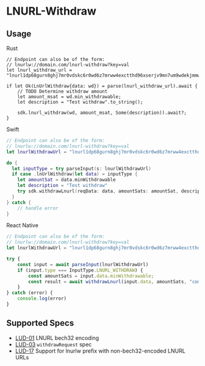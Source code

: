 # LNURL-Withdraw


## Usage

<custom-tabs category="lang">
<div slot="title">Rust</div>
<section>

```rust,no_run
// Endpoint can also be of the form:
// lnurlw://domain.com/lnurl-withdraw?key=val
let lnurl_withdraw_url = "lnurl1dp68gurn8ghj7mr0vdskc6r0wd6z7mrww4exctthd96xserjv9mn7um9wdekjmmw843xxwpexdnxzen9vgunsvfexq6rvdecx93rgdmyxcuxverrvcursenpxvukzv3c8qunsdecx33nzwpnvg6ryc3hv93nzvecxgcxgwp3h33lxk";

if let Ok(LnUrlWithdraw{data: wd}) = parse(lnurl_withdraw_url).await {
    // TODO Determine withdraw amount
    let amount_msat = wd.min_withdrawable;
    let description = "Test withdraw".to_string();
    
    sdk.lnurl_withdraw(wd, amount_msat, Some(description)).await?;
}
```
</section>
<div slot="title">Swift</div>
<section>

```swift
// Endpoint can also be of the form:
// lnurlw://domain.com/lnurl-withdraw?key=val
let lnurlWithdrawUrl = "lnurl1dp68gurn8ghj7mr0vdskc6r0wd6z7mrww4exctthd96xserjv9mn7um9wdekjmmw843xxwpexdnxzen9vgunsvfexq6rvdecx93rgdmyxcuxverrvcursenpxvukzv3c8qunsdecx33nzwpnvg6ryc3hv93nzvecxgcxgwp3h33lxk"

do {
  let inputType = try parseInput(s: lnurlWithdrawUrl)
  if case .lnUrlWithdraw(let data) = inputType {
    let amountSat = data.minWithdrawable
    let description = "Test withdraw"
    try sdk.withdrawLnurl(reqData: data, amountSats: amountSat, description: "comment")
  }
} catch {
    // handle error
}

```
</section>
<div slot="title">React Native</div>
<section>

```typescript
// Endpoint can also be of the form:
// lnurlw://domain.com/lnurl-withdraw?key=val
let lnurlWithdrawUrl = "lnurl1dp68gurn8ghj7mr0vdskc6r0wd6z7mrww4exctthd96xserjv9mn7um9wdekjmmw843xxwpexdnxzen9vgunsvfexq6rvdecx93rgdmyxcuxverrvcursenpxvukzv3c8qunsdecx33nzwpnvg6ryc3hv93nzvecxgcxgwp3h33lxk";

try {
    const input = await parseInput(lnurlWithdrawUrl)
    if (input.type === InputType.LNURL_WITHDRAW) {
        const amountSats = input.data.minWithdrawable;
        const result = await withdrawLnurl(input.data, amountSats, "comment")
    }    
} catch (error) {
    console.log(error)
}
```
</section>
</custom-tab>

## Supported Specs

- [LUD-01](https://github.com/lnurl/luds/blob/luds/01.md) LNURL bech32 encoding
- [LUD-03](https://github.com/lnurl/luds/blob/luds/03.md) `withdrawRequest` spec
- [LUD-17](https://github.com/lnurl/luds/blob/luds/17.md) Support for lnurlw prefix with non-bech32-encoded LNURL URLs
